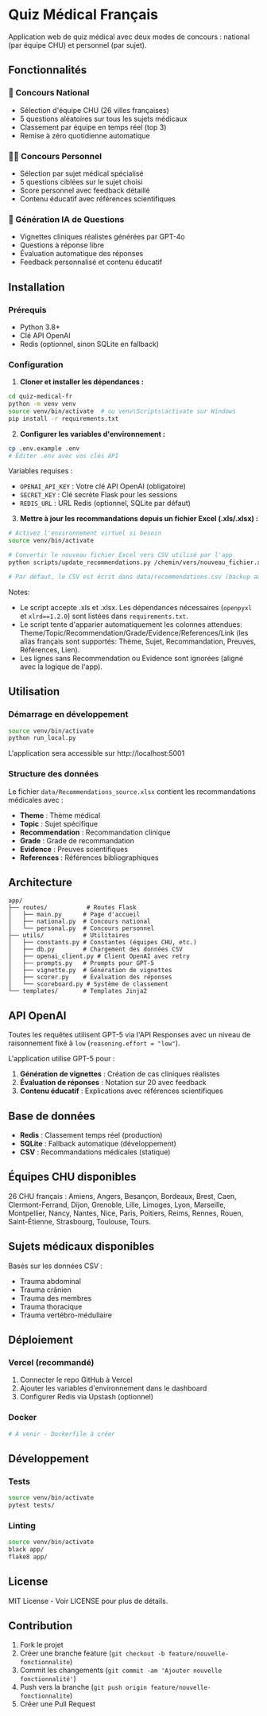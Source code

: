 # Quiz Médical Français

Application web de quiz médical avec deux modes de concours : national (par équipe CHU) et personnel (par sujet).

## Fonctionnalités

### 🏥 Concours National
- Sélection d'équipe CHU (26 villes françaises)
- 5 questions aléatoires sur tous les sujets médicaux
- Classement par équipe en temps réel (top 3)
- Remise à zéro quotidienne automatique

### 👨‍⚕️ Concours Personnel
- Sélection par sujet médical spécialisé
- 5 questions ciblées sur le sujet choisi
- Score personnel avec feedback détaillé
- Contenu éducatif avec références scientifiques

### 🤖 Génération IA de Questions
- Vignettes cliniques réalistes générées par GPT-4o
- Questions à réponse libre
- Évaluation automatique des réponses
- Feedback personnalisé et contenu éducatif

## Installation

### Prérequis
- Python 3.8+
- Clé API OpenAI
- Redis (optionnel, sinon SQLite en fallback)

### Configuration

1. **Cloner et installer les dépendances :**
```bash
cd quiz-medical-fr
python -m venv venv
source venv/bin/activate  # ou venv\Scripts\activate sur Windows
pip install -r requirements.txt
```

2. **Configurer les variables d'environnement :**
```bash
cp .env.example .env
# Éditer .env avec vos clés API
```

Variables requises :
- `OPENAI_API_KEY` : Votre clé API OpenAI (obligatoire)
- `SECRET_KEY` : Clé secrète Flask pour les sessions
- `REDIS_URL` : URL Redis (optionnel, SQLite par défaut)

3. **Mettre à jour les recommandations depuis un fichier Excel (.xls/.xlsx) :**
```bash
# Activez l'environnement virtuel si besoin
source venv/bin/activate

# Convertir le nouveau fichier Excel vers CSV utilisé par l'app
python scripts/update_recommendations.py /chemin/vers/nouveau_fichier.xls --sheet 0

# Par défaut, le CSV est écrit dans data/recommendations.csv (backup auto)
```

Notes:
- Le script accepte .xls et .xlsx. Les dépendances nécessaires (`openpyxl` et `xlrd==1.2.0`) sont listées dans `requirements.txt`.
- Le script tente d'apparier automatiquement les colonnes attendues: Theme/Topic/Recommendation/Grade/Evidence/References/Link (les alias français sont supportés: Thème, Sujet, Recommandation, Preuves, Références, Lien).
- Les lignes sans Recommendation ou Evidence sont ignorées (aligné avec la logique de l'app).

## Utilisation

### Démarrage en développement
```bash
source venv/bin/activate
python run_local.py
```

L'application sera accessible sur http://localhost:5001

### Structure des données

Le fichier `data/Recommendations_source.xlsx` contient les recommandations médicales avec :
- **Theme** : Thème médical
- **Topic** : Sujet spécifique
- **Recommendation** : Recommandation clinique
- **Grade** : Grade de recommandation
- **Evidence** : Preuves scientifiques
- **References** : Références bibliographiques

## Architecture

```
app/
├── routes/           # Routes Flask
│   ├── main.py      # Page d'accueil
│   ├── national.py  # Concours national
│   └── personal.py  # Concours personnel
├── utils/           # Utilitaires
│   ├── constants.py # Constantes (équipes CHU, etc.)
│   ├── db.py        # Chargement des données CSV
│   ├── openai_client.py # Client OpenAI avec retry
│   ├── prompts.py   # Prompts pour GPT-5
│   ├── vignette.py  # Génération de vignettes
│   ├── scorer.py    # Évaluation des réponses
│   └── scoreboard.py # Système de classement
└── templates/       # Templates Jinja2
```

## API OpenAI

Toutes les requêtes utilisent GPT-5 via l'API Responses avec un niveau de raisonnement fixé à `low` (`reasoning.effort = "low"`).

L'application utilise GPT-5 pour :

1. **Génération de vignettes** : Création de cas cliniques réalistes
2. **Évaluation de réponses** : Notation sur 20 avec feedback
3. **Contenu éducatif** : Explications avec références scientifiques

## Base de données

- **Redis** : Classement temps réel (production)
- **SQLite** : Fallback automatique (développement)
- **CSV** : Recommandations médicales (statique)

## Équipes CHU disponibles

26 CHU français : Amiens, Angers, Besançon, Bordeaux, Brest, Caen, Clermont-Ferrand, Dijon, Grenoble, Lille, Limoges, Lyon, Marseille, Montpellier, Nancy, Nantes, Nice, Paris, Poitiers, Reims, Rennes, Rouen, Saint-Étienne, Strasbourg, Toulouse, Tours.

## Sujets médicaux disponibles

Basés sur les données CSV :
- Trauma abdominal
- Trauma crânien
- Trauma des membres
- Trauma thoracique
- Trauma vertébro-médullaire

## Déploiement

### Vercel (recommandé)
1. Connecter le repo GitHub à Vercel
2. Ajouter les variables d'environnement dans le dashboard
3. Configurer Redis via Upstash (optionnel)

### Docker
```bash
# À venir - Dockerfile à créer
```

## Développement

### Tests
```bash
source venv/bin/activate
pytest tests/
```

### Linting
```bash
source venv/bin/activate
black app/
flake8 app/
```

## License

MIT License - Voir LICENSE pour plus de détails.

## Contribution

1. Fork le projet
2. Créer une branche feature (`git checkout -b feature/nouvelle-fonctionnalite`)
3. Commit les changements (`git commit -am 'Ajouter nouvelle fonctionnalité'`)
4. Push vers la branche (`git push origin feature/nouvelle-fonctionnalite`)
5. Créer une Pull Request

